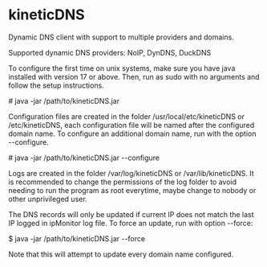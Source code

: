 # kineticDNS
Dynamic DNS client with support to multiple providers and domains.

Supported dynamic DNS providers: NoIP, DynDNS, DuckDNS

To configure the first time on unix systems, make sure you have java installed with version 17 or above. Then, run as sudo with no arguments and follow the setup instructions. 

\# java -jar /path/to/kineticDNS.jar

Configuration files are created in the folder /usr/local/etc/kineticDNS or /etc/kineticDNS, each configuration file will be named after the configured domain name. To configure an additional domain name, run with the option --configure.

\# java -jar /path/to/kineticDNS.jar --configure

Logs are created in the folder /var/log/kineticDNS or /var/lib/kineticDNS. It is recommended to change the permissions of the log folder to avoid needing to run the program as root everytime, maybe change to nobody or other unprivileged user.

The DNS records will only be updated if current IP does not match the last IP logged in ipMonitor log file. To force an update, run with option --force:

$ java -jar /path/to/kineticDNS.jar --force

Note that this will attempt to update every domain name configured.
